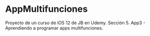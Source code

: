 # AppMultifunciones
Proyecto de un curso de iOS 12 de JB en Udemy. Sección 5. App3 - Aprendiendo a programar apps multifunciones.
